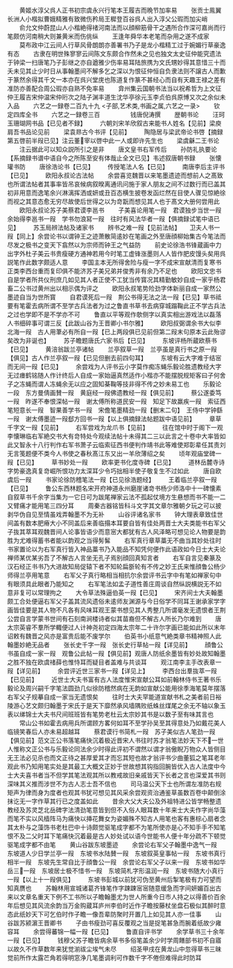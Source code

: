 <!-- { "loadSidebar": true } -->
　　黄姬水淳父呉人正书初宗虞永兴行笔本王履吉而晩节加率易
　　张贡士鳯翼长洲人小楷拟曹娥精雅有致微伤矜局王穉登百谷呉人出入淳父公瑕而加尖峭
　　俞允文仲蔚昆山人小楷絶得禇河南法而以顔柳筋骨干之遇所合作深可嘉尚而行笔颇仿河南稍大则兼黄米而伤佻纵
　　王逢年舜华本老笔而杂用之遂不成家
　　莫布政中江云间人行草风骨朗朗亦善署书乃子是龙小楷精工过于婉媚行草豪逸有态
　　古隶在明世殊寥寥云间陈文东颇合作然未之见也独文太史征仲能究遗法于钟梁一扫唐笔乃子彭继之亦自遒雅少伤率易耳陆旅携为文氏甥妙得其意惜三十而夭未见其止少时日从事翰墨间不解多乞之深以为恨征仲恒自负隶法则不譲古人而歉于篆然余得其千文一本亦在呉兴堂庑也陈道复作篆不甚经心而自有天趣王禄之差有准防亦善配合周公瑕亦自熟不免率易
　　弇州集云国朝书法当以祝希哲为上文征仲王履吉宋仲温宋仲珩次之陆子渊丰道生沈华亭徐元玉李贞伯呉原愽又次之余似未入品
　　六艺之一録卷二百九十九
<子部,艺术类,书画之属,六艺之一录>
　　钦定四库全书
　　六艺之一録卷三百　　　　　钱唐倪涛撰
　　歴朝书论
　　汪珂玉珊瑚网书品【已见者不録】
　　六朝刘宋羊欣叙古来能书人姓名【见前】梁庾肩吾书品论见前
　　梁袁昻古今书评【见前】
　　陶隐居与梁武帝论书啓【摘録第五啓前半叚已见】注云董宰以啓中此一人或即许先生也
　　梁虞龢二王书论
　　注云据此可以知众説所引之是非
　　唐文皇书右军传后
　　孙防礼执要论【系摘録书谱中语自今之所陈至安有体哉止全文已见】韦述叙唐朝书録
　　张懐瓘书防
　　唐徐浩论书【已见】
　　传授笔法人名【已见】
　　南唐李后主评书【已见】
　　欧阳永叔论古法帖
　　余尝喜览魏晋以来笔墨遗迹而想前人之髙致也所谓法帖者其事率皆吊哀候病叙暌离通讯问施于家人朋友之间不过数行而已盖其初非用意而逸笔余兴淋漓挥洒或妍或丑百态横生披卷发函烂然在目使人骤见惊絶徐而视之其意态愈无穷尽故使后世得之以为竒翫而想见其人也于髙文大册何尝用此
　　欧阳永叔论苏子美蔡君谟李邕书
　　子美喜论用笔一叚　君谟独步当世一叚　余始得李邕书一叚　学书勿浪冩一叚　往时有风法华者一叚【俱摘録试笔中语已见】
　　苏玉局辨法帖及诸家书
　　辨书之难一叚【见前法帖】　　卫夫人书一叚【同上】余尝论书以谓钟王之迹萧散简逺妙在笔画之外至唐顔柳始集古今笔法而尽发之极书之变天下翕然以为宗师而钟王之气益防
　　前史论徐浩书锋蔵画中力出字外杜子美云书贵瘦硬方通神若用今时笔工虚锋涨墨则人人皆作肥皮馒头矣用呉説笔作此数字颇适人意
　　李国主本无所得舍险与瘦一字不成宋宣献清而复寒书正类李西台重而复印俱不能济苏子美兄弟并俊秀非有余乃不足也
　　欧阳文忠书自是学者所共仪刑庶几如见其人者正使不工犹当传寳况其精勤敏妙自成一家乎杨君畜二公书过黄州出以相示偶为评之
　　欧阳永叔笔势险劲字体新丽自成一家然公墨迹自当为世所寳
　　自君谟死后一叚　荆公书得无法之法一叚【已见】草书祗要有笔霍去病所谓不至学古兵法者为过之鲁直书草书去病穿城蹋鞠此正不学古兵法之过也学即不是不学亦不可
　　鲁直以平等观作欹侧字以真实相出游戏法以磊落人书细碎事可谓三反【此跋山谷为王晋卿小书尔雅】
　　欧阳叔弼谓余书大似李北海一叚　古人用茟必有所自一叚【已上两段俱已见前但第二叚末句原本云此殆谬矣改为非诞也】
　　苏子瞻题唐氏六家书后【已见】
　　东坡评杨所蔵欧蔡书【已见】
　　黄涪翁跋兰亭诸帖
　　兰亭叙草一叚　兰亭虽是真行书之原一叚【俱见】古人作兰亭叙一叚【已见但删去前四句耳】
　　东坡有云大字难于结宻而无间一叚【已见】
　　余尝戏为人评书云小字莫作痴冻蝇乐毅论胜遗教经大字无过瘗鹤铭随人作计终后人自成一家始逼真然适作小楷亦不能摆脱规矩客曰子何舍子之冻蝇而谓人冻蝇余无以应之固知棊鞠等技非得不传之妙未易工也
　　乐毅论一段　东方曼倩画賛一叚　黄庭经一叚佛遗教经一叚【俱见前】
　　蔡公遂委笃一叚　昨遂不奉恨深帖一叚　谢太傅所称道民安一叚　知足下故羸疾一叚　索征西笔短意长一叚　智果善学书一叚　宋儋笔墨精劲一叚【删末二句】　王侍中学钟繇一叚　谢太傅墨迹一叚郄方回书一叚【以上俱摘録法帖题跋中语见前】
　　章草千字文一叚【见前】
　　右军尝戏为龙爪书【见前】
　　往在馆中时于阁下一观李懐琳临右军絶交书大有竒特处今观续法帖十未得其二三以此言之十卷中大率皆如此又智永十八行判作右军书萧子云临索征西书便判作靖书此等难使郑彰辈任其责刘无言笺题便不类今人书使之春秋髙江东又出一羊欣薄绍之矣
　　顷年观庙堂碑一叚【已见】
　　草书妙处一叚
　　欧率更书化度寺碑【已见】
　　道林岳麓寺诗字势豪逸真复竒崛所恨功力太深耳少令巧拙相半使子敬复生不过如此
　　唐自欧虞后一叚
　　书家论徐防稽笔法一叚【已见徐浩题经】
　　王着临兰亭叙一叚【已见】
　　鲁公东西林题名宋开府神道永州磨崖诸竒书杨少师洛中十一碑懐素自叙草书千余字当集为一它日可为跋尾禅家云法不孤起仗境方生悬想而书不能一二又臂痛才能用笔三四分耳
　　周秦古器铭皆科斗文字其文章尔雅朝夕玩之可以披剥华伪自见至情虽戏弄翰墨不为无补
　　山谷评诸名家书
　　钟大理表章致佳世间盖有数本肥瘠大小不同盖后来善临搨本耳要自皆有佳处两晋士大夫类能书右军父子抜其萃耳观魏晋间人论事皆语少而意宻大都犹有古人风泽略可想见论人物要是韵胜为尤难得蓄书者能以韵观之当得髣髴
　　右军真行章草藁无不曲当其妙处往时书家置论以为右军真行皆入神品藁书乃入能品不知凭何便作此语政如今日士大夫论禅师某优某劣吾了不解古人言坐无孔子焉别顔回真知言者
　　右军自言见秦篆及汉石经正书书乃大进故知局促辕下者不知轮扁斵轮有不传之妙王氏来惟顔鲁公杨少师得兰亭用笔意
　　右军父子真行略相当相抗尔余尝评书云字中有笔如禅家句中有眼须具此眼者乃能知之
　　右军笔法如孟子道性善庄周谈自然纵説横説无不如意非复可以常理拘之
　　大令草法殊逼伯英一叚【已见】
　　宋齐间士大夫翰墨颇工合处便逼右军父子盖其流风遗俗未逺师友渊源与今日俗学不同耳王谢承家学字画皆佳要是其人物不凡各有风味耳观王蒙书想见其人秀整几所谓毫发无遗恨者王荆公尝自言学蒙书世间有石刻南涧楼诗者似其苗裔但不解古人所长乃尔难到
　　唐太宗英睿不羣所学輙便过人计神尧初定四海太宗年二十许尔字画已能如此所以末年诏敕有魏晋之风亦是富贵后能不废学尔
　　伯英书小纸意气絶类章书精神照人此翰墨妙絶无品者
　　张长史千字一叚　张长史行草帖一叚【详见前】
　　顔鲁公书虽自成一家一叚　观鲁公此帖一叚【俱见前】观唐人防纸余墨皆有妙处故知翰墨之胜不独在欧虞禇薛也惟恃耳而疑目者盖难与共谈耳
　　观江南李主手改表章一叚【详见前】
　　余尝评近世三家书一叚【详见上】
　　李西台出羣抜萃一叚【已见前】
　　近世士大夫书富有古人法度惟宋宣献公耳如前翰林侍书王著书乐毅论及周兴嗣千字笔法圆劲几似徐防稽然病在无韵如宣献公能用徐季海笔莫年摆落右军父子规摹自成一家当无遗恨矣
　　往时士大夫罕能道宣献书札之美者前日裕陵游心艺文颇归翰墨于宋氏于是天下靡然承风墙隅败纸蛛丝煤尾之余无不轴以象玉表以绨锦士大夫书尺间班班皆有笔势老杜云太宗妙其书是以数子至有味其言也
　　常山公书如霍去病用兵所谓顾方畧何如耳不至学孙吴至其得意处乃如戴花美人临镜笑春后人亦未易超越耳
　　蔡君谟行书简札一叚　苏子美似古人笔劲一叚【俱见前】范文正公书落笔痛快沉着极近晋宋人书往时苏才翁笔法妙天下不一世人惟称文正公书与乐毅论同法余少时得此评初不谓然以谓才翁傲睨万物众人皆侧目无王法必见杀也而文正待之甚厚爱其才而忘其短也故才翁评书少曲董狐之笔耳老年观此书乃知用笔实处是其最工大概文正妙于世故想其钩指回腕皆优入古人法度中今士大夫喜书者当不但学其笔法观其所以教戒故旧亲戚皆天下长者之言也深爱其书则深味其义推而涉世不为古人志士吾不信也
　　司马温公天下士也所谓左准防右规矩声为律而身为度者也观其书犹可想见其风采余尝观资治通鉴草虽数百卷中颠倒涂抹讫无一字作草其行已之度盖如此
　　昔余大父大夫公及外祖特进公皆学畅整遗教经及苏灵芝北岳碑字法清劲笔意皆到但不入俗人眼耳数十年来士大夫作字尚华藻而笔不实以风樯阵马为痛快以挿花舞女为姿媚殊不知古人用笔也客有惠棕心扇者念其太朴与之藻饰书老杜巴中十诗颇觉驱笔成字都不为笔所使亦是心不知手手不知笔恨不及二父时耳下笔痛快沉着最是古人妙处试以语今世能书人便十年分疏不下顿觉驱笔成字都不由笔
　　黄山谷跋东坡墨迹
　　余尝论右军父子翰墨中逸气一叚　东坡道人少日学兰亭一叚　东坡书水陆賛一叚　东坡叙英皇事帖一叚　东坡书真行相半一叚　东坡先生常自比于顔鲁公一叚　余尝论右军父子以来一叚　东坡书如华岳三一叚　东坡居士极不惜书一叚　东坡简札字形温润一叚　东坡书随大小真行一叚【以上十一叚俱见】
　　东坡书彭城以前犹可伪至黄州后掣笔极有力可望而知真赝也
　　苏翰林用宣城诸葛齐锋笔作字踈踈宻宻随意缓急而字间妍媚百出古来以文章名重天下例不工书所以子瞻翰墨尤为世人所重今日市人持之以得善价百余年后想见其风流余韵当万金购蔵耳庐州李伯时近作子瞻按藤杖坐盘石极似其醉时意态此纸妙天下可乞伯时作子瞻一像吾辈防聚时开置几上如见其人亦一佳事
　　山谷跋苏颍濵王晋卿书
　　子由书瘦劲可喜反覆观之当是捉笔甚急而腕着纸故少雍容耳
　　余尝得蕃锦一幅一叚【已见】
　　鲁直自评书学
　　余学草书三十余年一叚【已见】
　　钱穆父苏子瞻皆病余草书多俗笔盖余少时学周饍部书初不自寤以故久不作草数年来犹觉湔祓尘埃气未尽
　　绍圣甲戌在黄龙山中忽得草书三昧觉前所作太露芒角若得明窓浄几笔墨调利可作数千字不倦但难得此时防耳
